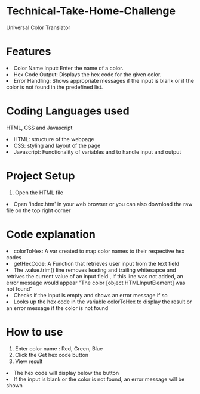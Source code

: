 # Technical-Take-Home-Challenge
Universal Color Translator
# Features
<li>Color Name Input: Enter the name of a color.</li>
<li>Hex Code Output: Displays the hex code for the given color.</li>
<li>Error Handling: Shows appropriate messages if the input is blank or if the color is not found in the predefined list.</li>

# Coding Languages used
HTML, CSS and Javascript
<li>HTML: structure of the webpage</li>
<li>CSS: styling and layout of the page</li>
<li>Javascript: Functionality of variables and to handle input and output</li>

# Project Setup
1. Open the HTML file
<li>Open 'index.htm' in your web browser or you can also download the raw file on the top right corner</li>

# Code explanation

<li>colorToHex: A var created to map color names to their respective hex codes</li>
<li>getHexCode: A Function that retrieves user input from the text field </li>
<li>The .value.trim() line removes leading and trailing whitesapce and retrives the current value of an input field , if this line was not added, an error message would appear "The color [object HTMLInputElement] was not found"</li>
<li>Checks if the input is empty and shows an error message if so</li>
<li>Looks up the hex code in the variable colorToHex to display the result or an error message if the color is not found</li>

# How to use 
1. Enter color name : Red, Green, Blue
2. Click the Get hex code button
3. View result
<li>The hex code will display below the button</li>
<li>If the input is blank or the color is not found, an error message will be shown</li>
   




